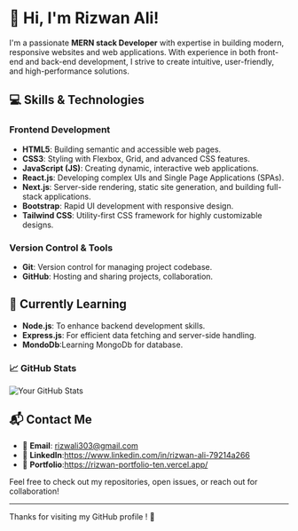 # 👋 Hi, I'm Rizwan Ali!

I'm a passionate **MERN stack Developer** with expertise in building modern, responsive websites and web applications. With experience in both front-end and back-end development, I strive to create intuitive, user-friendly, and high-performance solutions.

## 💻 Skills & Technologies

### **Frontend Development**
- **HTML5**: Building semantic and accessible web pages.
- **CSS3**: Styling with Flexbox, Grid, and advanced CSS features.
- **JavaScript (JS)**: Creating dynamic, interactive web applications.
- **React.js**: Developing complex UIs and Single Page Applications (SPAs).
- **Next.js**: Server-side rendering, static site generation, and building full-stack applications.
- **Bootstrap**: Rapid UI development with responsive design.
- **Tailwind CSS**: Utility-first CSS framework for highly customizable designs.

### **Version Control & Tools**
- **Git**: Version control for managing project codebase.
- **GitHub**: Hosting and sharing projects, collaboration.

## 🌱 Currently Learning
- **Node.js**: To enhance backend development skills.
- **Express.js**: For efficient data fetching and server-side handling.
- **MondoDb**:Learning MongoDb for database.


### 📈 GitHub Stats
![Your GitHub Stats](https://github-readme-stats.vercel.app/api?username=your-github-username&show_icons=true&hide_title=true&count_private=true&hide=prs&theme=dark)

## 📬 Contact Me

- 📧 **Email**: rizwali303@gmail.com
- 💼 **LinkedIn**:https://www.linkedin.com/in/rizwan-ali-79214a266
- 💼 **Portfolio**:https://rizwan-portfolio-ten.vercel.app/



Feel free to check out my repositories, open issues, or reach out for collaboration!

---

Thanks for visiting my GitHub profile ! 🚀
